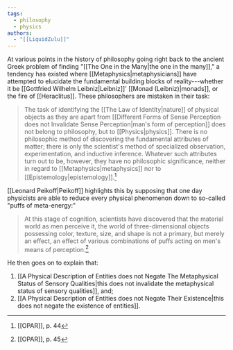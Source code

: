 ```yaml
---
tags:
  - philosophy
  - physics
authors:
  - "[[LiquidZulu]]"
---
```

At various points in the history of philosophy going right back to the ancient Greek problem of finding "[[The One in the Many|the one in the many]]," a tendency has existed where [[Metaphysics|metaphysicians]] have attempted to elucidate the fundamental building blocks of reality---whether it be [[Gottfried Wilhelm Leibniz|Leibniz]]' [[Monad (Leibniz)|monads]], or the fire of [[Heraclitus]]. These philosophers are mistaken in their task:

>The task of identifying the [[The Law of Identity|nature]] of physical objects as they are apart from [[Different Forms of Sense Perception does not Invalidate Sense Perception|man's form of perception]] does not belong to philosophy, but to [[Physics|physics]]. There is no philosophic method of discovering the fundamental attributes of matter; there is only the scientist's method of specialized observation, experimentation, and inductive inference. Whatever such attributes turn out to be, however, they have no philosophic significance, neither in regard to [[Metaphysics|metaphysics]] nor to [[Epistemology|epistemology]].[^1]

[[Leonard Peikoff|Peikoff]] highlights this by supposing that one day physicists are able to reduce every physical phenomenon down to so-called "puffs of meta-energy:"

>At this stage of cognition, scientists have discovered that the material world as men perceive it, the world of three-dimensional objects possessing color, texture, size, and shape is not a primary, but merely an effect, an effect of various combinations of puffs acting on men's means of perception.[^2]

He then goes on to explain that:
1. [[A Physical Description of Entities does not Negate The Metaphysical Status of Sensory Qualities|this does not invalidate the metaphysical status of sensory qualities]], and;
2. [[A Physical Description of Entities does not Negate Their Existence|this does not negate the existence of entities]].

[^1]: [[OPAR]], p. 44
[^2]: [[OPAR]], p. 45
